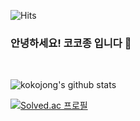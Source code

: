 
![Hits](https://hits.seeyoufarm.com/api/count/incr/badge.svg?url=https%3A%2F%2Fgithub.com%2Fkokojong%2Fhit-counter&count_bg=%2379C83D&title_bg=%23555555&icon=&icon_color=%23E7E7E7&title=Hits&edge_flat=false)

### 안녕하세요! 코코종 입니다 🤗

<!--
**kokojong/kokojong** is a ✨ _special_ ✨ repository because its `README.md` (this file) appears on your GitHub profile.

Here are some ideas to get you started:

- 🔭 I’m currently working on ...
- 🌱 I’m currently learning ...
- 👯 I’m looking to collaborate on ...
- 🤔 I’m looking for help with ...
- 💬 Ask me about ...
- 📫 How to reach me: ...
- 😄 Pronouns: ...
- ⚡ Fun fact: ...
-->

</br>

![kokojong's github stats](https://github-readme-stats.vercel.app/api?username=kokojong&show_icons=true)

<!-- [![kokojong's github stats](https://github-readme-stats.vercel.app/api/top-langs/?username=kokojong&show_icons=true&hide_border=true&title_color=004386&icon_color=004386&layout=compact)](https://github.com/kokojong) -->
[![Solved.ac 프로필](http://mazassumnida.wtf/api/generate_badge?boj=kokojong)](https://solved.ac/kokojong)
